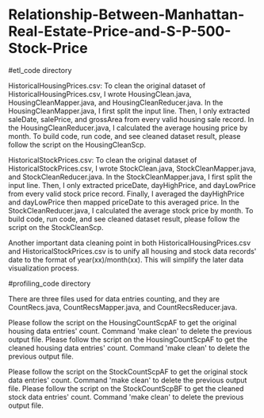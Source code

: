 # Relationship-Between-Manhattan-Real-Estate-Price-and-S-P-500-Stock-Price

#etl_code directory

HistoricalHousingPrices.csv:
To clean the original dataset of HistoricalHousingPrices.csv, I wrote HousingClean.java, HousingCleanMapper.java, and HousingCleanReducer.java. 
In the HousingCleanMapper.java, I first split the input line. Then, I only extracted saleDate, salePrice, and grossArea from every valid housing sale record.
In the HousingCleanReducer.java, I calculated the average housing price by month.
To build code, run code, and see cleaned dataset result, please follow the script on the HousingCleanScp.

HistoricalStockPrices.csv:
To clean the original dataset of HistoricalStockPrices.csv, I wrote StockClean.java, StockCleanMapper.java, and StockCleanReducer.java. 
In the StockCleanMapper.java, I first split the input line. Then, I only extracted priceDate, dayHighPrice, and dayLowPrice from every valid stock price record. Finally, I averaged the dayHighPrice and dayLowPrice then mapped priceDate to this averaged price.
In the StockCleanReducer.java, I calculated the average stock price by month.
To build code, run code, and see cleaned dataset result, please follow the script on the StockCleanScp.

Another important data cleaning point in both HistoricalHousingPrices.csv and HistoricalStockPrices.csv is to unify all housing and stock data records' date to the format of year(xx)/month(xx). This will simplify the later data visualization process.


#profiling_code directory

There are three files used for data entries counting, and they are CountRecs.java, CountRecsMapper.java, and CountRecsReducer.java.

Please follow the script on the HousingCountScpAF to get the original housing data entries' count.
Command 'make clean' to delete the previous output file.
Please follow the script on the HousingCountScpAF to get the cleaned housing data entries' count.
Command 'make clean' to delete the previous output file.

Please follow the script on the StockCountScpAF to get the original stock data entries' count.
Command 'make clean' to delete the previous output file.
Please follow the script on the StockCountScpBF to get the cleaned stock data entries' count.
Command 'make clean' to delete the previous output file.


